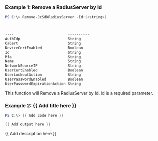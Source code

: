 ### Example 1: Remove a RadiusServer by Id
```powershell
PS C:\> Remove-JcSdkRadiusServer -Id:(<string>)



----                         ----------
AuthIdp                      String
CaCert                       String
DeviceCertEnabled            Boolean
Id                           String
Mfa                          String
Name                         String
NetworkSourceIP              String
UserCertEnabled              Boolean
UserLockoutAction            String
UserPasswordEnabled          Boolean
UserPasswordExpirationAction String


```

This function will Remove a RadiusServer by Id. Id is a required parameter.

### Example 2: {{ Add title here }}
```powershell
PS C:\> {{ Add code here }}

{{ Add output here }}
```

{{ Add description here }}

